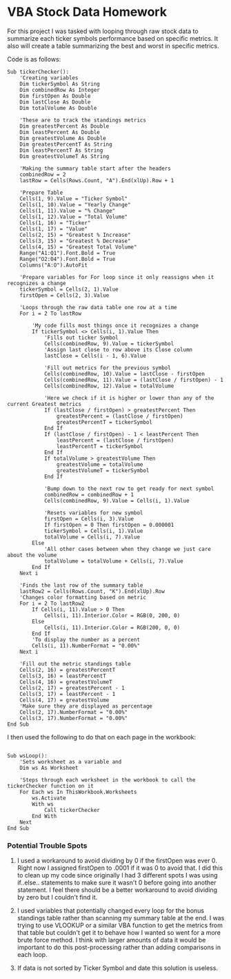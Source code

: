 # VBA Stock Data Homework
For this project I was tasked with looping through raw stock data to summarize each ticker symbols performance based on specific metrics. It also will create a table summarizing the best and worst in specific metrics.

Code is as follows:
```
Sub tickerChecker():
    'Creating variables
    Dim tickerSymbol As String
    Dim combinedRow As Integer
    Dim firstOpen As Double
    Dim lastClose As Double
    Dim totalVolume As Double
    
    'These are to track the standings metrics
    Dim greatestPercent As Double
    Dim leastPercent As Double
    Dim greatestVolume As Double
    Dim greatestPercentT As String
    Dim leastPercentT As String
    Dim greatestVolumeT As String
    
    'Making the summary table start after the headers
    combinedRow = 2
    lastRow = Cells(Rows.Count, "A").End(xlUp).Row + 1
    
    'Prepare Table
    Cells(1, 9).Value = "Ticker Symbol"
    Cells(1, 10).Value = "Yearly Change"
    Cells(1, 11).Value = "% Change"
    Cells(1, 12).Value = "Total Volume"
    Cells(1, 16) = "Ticker"
    Cells(1, 17) = "Value"
    Cells(2, 15) = "Greatest % Increase"
    Cells(3, 15) = "Greatest % Decrease"
    Cells(4, 15) = "Greatest Total Volume"
    Range("A1:Q1").Font.Bold = True
    Range("O2:O4").Font.Bold = True
    Columns("A:O").AutoFit
    
    'Prepare variables for For loop since it only reassigns when it recognizes a change
    tickerSymbol = Cells(2, 1).Value
    firstOpen = Cells(2, 3).Value
    
    'Loops through the raw data table one row at a time
    For i = 2 To lastRow
    
        'My code fills most things once it recognizes a change
        If tickerSymbol <> Cells(i, 1).Value Then
            'Fills out ticker Symbol
            Cells(combinedRow, 9).Value = tickerSymbol
            'Assign last close to row above its Close column
            lastClose = Cells(i - 1, 6).Value
            
            'Fill out metrics for the previous symbol
            Cells(combinedRow, 10).Value = lastClose - firstOpen
            Cells(combinedRow, 11).Value = (lastClose / firstOpen) - 1
            Cells(combinedRow, 12).Value = totalVolume
            
            'Here we check if it is higher or lower than any of the current Greatest metrics
            If (lastClose / firstOpen) > greatestPercent Then
                greatestPercent = (lastClose / firstOpen)
                greatestPercentT = tickerSymbol
            End If
            If (lastClose / firstOpen) - 1 < leastPercent Then
                leastPercent = (lastClose / firstOpen)
                leastPercentT = tickerSymbol
            End If
            If totalVolume > greatestVolume Then
                greatestVolume = totalVolume
                greatestVolumeT = tickerSymbol
            End If
            
            'Bump down to the next row to get ready for next symbol
            combinedRow = combinedRow + 1
            Cells(combinedRow, 9).Value = Cells(i, 1).Value
            
            'Resets variables for new symbol
            firstOpen = Cells(i, 3).Value
            If firstOpen = 0 Then firstOpen = 0.000001
            tickerSymbol = Cells(i, 1).Value
            totalVolume = Cells(i, 7).Value
        Else
            'All other cases between when they change we just care about the volume
            totalVolume = totalVolume + Cells(i, 7).Value
        End If
    Next i
    
    'Finds the last row of the summary table
    lastRow2 = Cells(Rows.Count, "K").End(xlUp).Row
    'Changes color formatting based on metric
    For i = 2 To lastRow2
        If Cells(i, 11).Value > 0 Then
            Cells(i, 11).Interior.Color = RGB(0, 200, 0)
        Else
            Cells(i, 11).Interior.Color = RGB(200, 0, 0)
        End If
        'To display the number as a percent
        Cells(i, 11).NumberFormat = "0.00%"
    Next i
    
    'Fill out the metric standings table
    Cells(2, 16) = greatestPercentT
    Cells(3, 16) = leastPercentT
    Cells(4, 16) = greatestVolumeT
    Cells(2, 17) = greatestPercent - 1
    Cells(3, 17) = leastPercent - 1
    Cells(4, 17) = greatestVolume
    'Make sure they are displayed as percentage
    Cells(2, 17).NumberFormat = "0.00%"
    Cells(3, 17).NumberFormat = "0.00%"
End Sub
```

I then used the following to do that on each page in the workbook:
```

Sub wsLoop():
    'Sets worksheet as a variable and
    Dim ws As Worksheet
    
    'Steps through each worksheet in the workbook to call the tickerChecker function on it
    For Each ws In ThisWorkbook.Worksheets
        ws.Activate
        With ws
            Call tickerChecker
        End With
    Next
End Sub

```

### Potential Trouble Spots
1. I used a workaround to avoid dividing by 0 if the firstOpen was ever 0. Right now I assigned firstOpen to .0001 if it was 0 to avoid that. I did this to clean up my code since originally I had 3 different spots I was using if..else.. statements to make sure it wasn't 0 before going into another statement. I feel there should be a better workaround to avoid dividing by zero but I couldn't find it.

2. I used variables that potentially changed every loop for the bonus standings table rather than scanning my summary table at the end. I was trying to use VLOOKUP or a similar VBA function to get the metrics from that table but couldn't get it to behave how I wanted so went for a more brute force method. I think with larger amounts of data it would be important to do this post-processing rather than adding comparisons in each loop. 

3. If data is not sorted by Ticker Symbol and date this solution is useless.